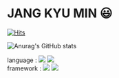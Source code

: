 # JANG KYU MIN :smiley:

[![Hits](https://hits.seeyoufarm.com/api/count/incr/badge.svg?url=https%3A%2F%2Fgithub.com%2FJangKyumin&count_bg=%231EBDDE&title_bg=%23555555&icon=&icon_color=%23E7E7E7&title=hits&edge_flat=false)](https://hits.seeyoufarm.com)

![Anurag's GitHub stats](https://github-readme-stats.vercel.app/api?username=JangKyumin&show_icons=true&theme=radical)

language : <img src="https://img.shields.io/badge/Python-3776AB?style=flat&logo=Python&logoColor=white"> <img src="https://img.shields.io/badge/Java-007396?style=flat&logo=Java&logoColor=white">   
framework : <img src="https://img.shields.io/badge/Django-092E20?style=flat&logo=Django&logoColor=white"> <img src="https://img.shields.io/badge/Spring-6DB33F?style=flat&logo=Spring&logoColor=white">
